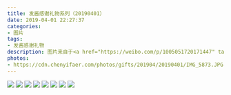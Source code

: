 ```yaml
---
title: 发酱感谢礼物系列（20190401）
date: 2019-04-01 22:27:37
categories:
- 图片
tags:
- 发酱感谢礼物
description: 图片来自于<a href="https://weibo.com/p/1005051720171447" target="_blank">quanmmmmm</a><br/> “谢谢没品君的周边，梗很多，东西很精致哈哈哈～”
photos: 
- https://cdn.chenyifaer.com/photos/gifts/201904/20190401/IMG_5873.JPG
---
```


![](https://cdn.chenyifaer.com/photos/gifts/201904/20190401/IMG_5874.JPG)
![](https://cdn.chenyifaer.com/photos/gifts/201904/20190401/IMG_5875.JPG)
![](https://cdn.chenyifaer.com/photos/gifts/201904/20190401/IMG_5876.JPG)
![](https://cdn.chenyifaer.com/photos/gifts/201904/20190401/IMG_5877.JPG)
![](https://cdn.chenyifaer.com/photos/gifts/201904/20190401/IMG_5878.JPG)
![](https://cdn.chenyifaer.com/photos/gifts/201904/20190401/IMG_5879.JPG)
![](https://cdn.chenyifaer.com/photos/gifts/201904/20190401/IMG_5880.JPG)
![](https://cdn.chenyifaer.com/photos/gifts/201904/20190401/IMG_5881.JPG)